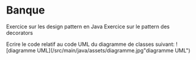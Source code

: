 # Banque
Exercice sur les design pattern en Java
Exercice sur le pattern des decorators

Ecrire le code relatif au code UML du diagramme de classes suivant:
![diagramme UML](/src/main/java/assets/diagramme.jpg"diagramme UML")
